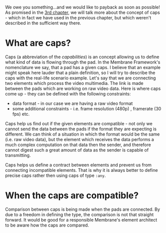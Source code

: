 We owe you something...and we would like to payback as soon as possible!
As promised in the [3rd chapter](3_Source.md), we will talk more about the concept of caps - which in fact we have used in the previous chapter, but which weren't described in the sufficient way there.
# What are caps?
Caps (a abbreviation of the *capabilities*) is an concept allowing us to define what kind of data is flowing through the pad. 
In the Membrane Framework's nomenclature we say, that a pad has a given caps.
I believe that an example might speak here lauder that a plain definition, so I will try to describe the caps with the real-life scenario example.
Let's say that we are connecting two elements which process the video multimedia.
The link is made between the pads which are working on raw video data.
Here is where caps come up - they can be defined with the following constraints:
+ data format - in our case we are having a raw video format
+ some additional constraints - i.e. frame resolution (480p) , framerate (30 fps) etc.

Caps help us find out if the given elements are compatible - not only we cannot send the data between the pads if the format they are expecting is different. We can think of a situation in which the format would be the same (i.e. raw video data), but the element which receives the data performs a much complex computation on that data then the sender, and therefore cannot digest such a great amount of data as the sender is capable of transmitting. 

Caps helps us define a contract between elements and prevent us from connecting incompatible elements. That is why it is always better to define precise caps rather then using caps of type `:any`.

# When the caps are compatible?
Comparison between caps is being made when the pads are connected. By due to a freedom in defining the type, the comparison is not that straight forward. It would be good for a responsible Membrane's element architect to be aware how the caps are compared.